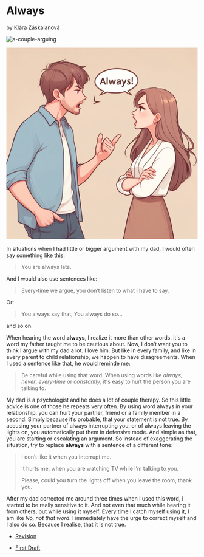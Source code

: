 # Always
by Klára Záskalanová

![a-couple-arguing](https://github.com/klara-zaskalanova/english-for-designers/assets/149419139/438ff07f-9837-4c04-aed0-05df3c525bbb)

![Animated couple standing face to face and arguing with a speech bubble between them saying "always".](a-couple-arguing.jpg)

In situations when I had little or bigger argument with my dad, I would often say something like this:

> You are always late.

And I would also use sentences like:

> Every-time we argue, you don’t listen to what I have to say.

Or:
> You always say that, You always do so...

and so on.

When hearing the word **always**, I realize it more than other words. it's a word my father taught me to be cautious about.  Now, I don’t want you to think I argue with my dad a lot. I love him. But like in every family, and like in every parent to child relationship, we happen to have disagreements. When I used a sentence like that, he would reminde me:
  
> Be careful while using that word. When using words like _always_, _never_, _every-time_ or _constantly_, it's easy to hurt the person you are talking to.

My dad is a psychologist and he does a lot of couple therapy. So this little advice is one of those he repeats very often. By using word always in your relationship, you can hurt your partner, friend or a family member in a second. Simply because it’s probable, that your statement is not true. By accusing your partner of always interrupting you, or of always leaving the lights on, you automatically put them in defensive mode. And simple as that, you are starting or escalating an argument. So instead of exaggerating the situation, try to replace **always** with a sentence of a different tone:

> I don’t like it when you interrupt me.
>
> It hurts me, when you are watching TV while I’m talking to you.
>
> Please, could you turn the lights off when you leave the room, thank you.

After my dad corrected me around three times when I used this word, I started to be really sensitive to it. And not even that much while hearing it from others, but while using it myself. Every time I catch myself using it, I am like _No, not that word_. I immediately have the urge to correct myself and I also do so. Because I realise, that it is not true. 



- [Revision](https://klara-zaskalanova.github.io/english-for-designers/01-one-word/revision)

- [First Draft](https://klara-zaskalanova.github.io/english-for-designers/01-one-word/first-draft)
